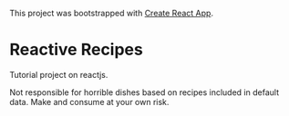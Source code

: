 This project was bootstrapped with [Create React App](https://github.com/facebookincubator/create-react-app).

# Reactive Recipes

Tutorial project on reactjs. 

Not responsible for horrible dishes based on recipes included in default data. Make and consume at your own risk.
